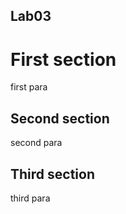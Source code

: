 ## Lab03

# First section

first para

## Second section

second para

## Third section

third para
